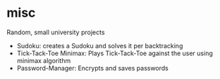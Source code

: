 # misc
Random, small university projects
- Sudoku: creates a Sudoku and solves it per backtracking
- Tick-Tack-Toe Minimax: Plays Tick-Tack-Toe against the user using minimax algorithm
- Password-Manager: Encrypts and saves passwords
